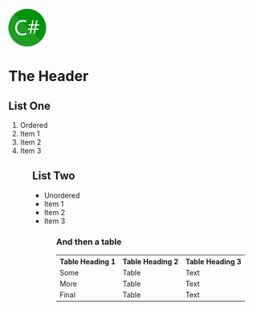 ![Alt Text](img/csharp.png "Title Text")
<h1>The Header</h1>
<h2>List One</h2>
<ol>
    <li>Ordered</li>
    <li>Item 1</li>
    <li>Item 2</li>
    <li>Item 3</li>
<ol>

<h2>List Two</h2>
<ul>
    <li>Unordered</li>
    <li>Item 1</li>
    <li>Item 2</li>
    <li>Item 3</li>
<ul>

<h3>And then a table</h3>
<table>
    <tr>
        <th>Table Heading 1</th>
        <th>Table Heading 2</th>
        <th>Table Heading 3</th>
    </tr>
    <tr>
        <td>Some</td><td>Table</td><td>Text</td>
    </tr>
    <tr>
        <td>More</td><td>Table</td><td>Text</td>
    </tr>
    <tr>
        <td>Final</td><td>Table</td><td>Text</td>
    </tr>
</table>

